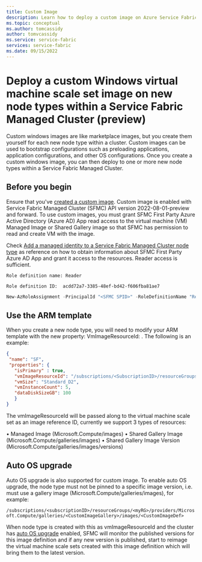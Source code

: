 ```yaml
---
title: Custom Image
description: Learn how to deploy a custom image on Azure Service Fabric clusters (SFMC).
ms.topic: conceptual
ms.author: tomcassidy
author: tomvcassidy
ms.service: service-fabric
services: service-fabric
ms.date: 09/15/2022
---
```


# Deploy a custom Windows virtual machine scale set image on new node types within a Service Fabric Managed Cluster (preview)

Custom windows images are like marketplace images, but you create them yourself for each new node type within a cluster. Custom images can be used to bootstrap configurations such as preloading applications, application configurations, and other OS configurations.  Once you create a custom windows image, you can then deploy to one or more new node types within a Service Fabric Managed Cluster.  

## Before you begin
Ensure that you've [created a custom image](../virtual-machines/linux/tutorial-custom-images.md).
Custom image is enabled with Service Fabric Managed Cluster (SFMC) API version 2022-08-01-preview and forward. To use custom images, you must grant SFMC First Party Azure Active Directory (Azure AD) App read access to the virtual machine (VM) Managed Image or Shared Gallery image so that SFMC has permission to read and create VM with the image.

Check [Add a managed identity to a Service Fabric Managed Cluster node type](how-to-managed-identity-managed-cluster-virtual-machine-scale-sets.md#prerequisites) as reference on how to obtain information about SFMC First Party Azure AD App and grant it access to the resources. Reader access is sufficient.
 
`Role definition name: Reader`

`Role definition ID:  acdd72a7-3385-48ef-bd42-f606fba81ae7`

```powershell 
New-AzRoleAssignment -PrincipalId "<SFMC SPID>" -RoleDefinitionName "Reader" -Scope "/subscriptions/<subscriptionId>/resourceGroups/<resourceGroupName>/providers/Microsoft.Compute/galleries/<galleryName>"
```

## Use the ARM template

When you create a new node type, you will need to modify your ARM template with the new property: VmImageResourceId: <Image name>.  The following is an example:

 ```JSON 
 {
  "name": "SF",
  "properties": {
    "isPrimary" : true,
    "vmImageResourceId": "/subscriptions/<SubscriptionID>/resourceGroups/<myRG>/providers/Microsoft.Compute/images/<MyCustomImage>",
    "vmSize": "Standard_D2",
    "vmInstanceCount": 5,
    "dataDiskSizeGB": 100
    }
}
```
 
The vmImageResourceId will be passed along to the virtual machine scale set as an image reference ID, currently we support 3 types of resources:

•	Managed Image (Microsoft.Compute/images)
•	Shared Gallery Image (Microsoft.Compute/galleries/images)
•	Shared Gallery Image Version (Microsoft.Compute/galleries/images/versions)

## Auto OS upgrade

Auto OS upgrade is also supported for custom image. To enable auto OS upgrade, the node type must not be pinned to a specific image version, i.e. must use a gallery image (Microsoft.Compute/galleries/images), for example:

`/subscriptions/<subscriptionID>/resourceGroups/<myRG>/providers/Microsoft.Compute/galleries/<CustomImageGallery>/images/<CustomImageDef>`

When node type is created with this as vmImageResourceId and the cluster has [auto OS upgrade](how-to-managed-cluster-upgrades.md) enabled, SFMC will monitor the published versions for this image definition and if any new version is published, start to reimage the virtual machine scale sets created with this image definition which will bring them to the latest version.
 
